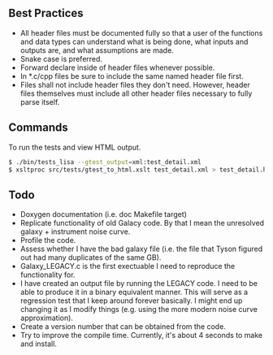 
## Best Practices

- All header files must be documented fully so that a user of the functions and data types can understand what is being done, what inputs and outputs are, and what assumptions are made.
- Snake case is preferred.
- Forward declare inside of header files whenever possible.
- In *.c/cpp files be sure to include the same named header file first.
- Files shall not include header files they don't need. However, header files themselves must include all other header files necessary to fully parse itself.


## Commands

To run the tests and view HTML output.

```bash
$ ./bin/tests_lisa --gtest_output=xml:test_detail.xml
$ xsltproc src/tests/gtest_to_html.xslt test_detail.xml > test_detail.html
```

## Todo

- Doxygen documentation (i.e. doc Makefile target)
- Replicate functionality of old Galacy code. By that I mean the unresolved galaxy + instrument noise curve.
- Profile the code.
- Assess whether I have the bad galaxy file (i.e. the file that Tyson figured out had many duplicates of the same GB).
- Galaxy_LEGACY.c is the first exectuable I need to reproduce the functionality for.
- I have created an output file by running the LEGACY code. I need to be able to produce it in a binary equivalent manner. This will serve as a regression test that I keep around forever basically. I might end up changing it as I modify things (e.g. using the more modern noise curve approximation).
- Create a version number that can be obtained from the code.
- Try to improve the compile time. Currently, it's about 4 seconds to make and install.
